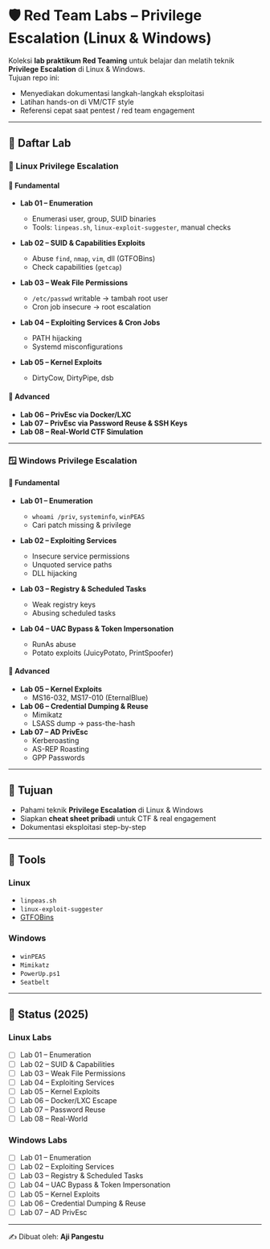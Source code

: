 # 🛡️ Red Team Labs – Privilege Escalation (Linux & Windows)  

Koleksi **lab praktikum Red Teaming** untuk belajar dan melatih teknik **Privilege Escalation** di Linux & Windows.  
Tujuan repo ini:  
- Menyediakan dokumentasi langkah-langkah eksploitasi  
- Latihan hands-on di VM/CTF style  
- Referensi cepat saat pentest / red team engagement  

---

## 📂 Daftar Lab  

### 🐧 Linux Privilege Escalation  

#### 🔑 Fundamental  
- **Lab 01 – Enumeration**  
  - Enumerasi user, group, SUID binaries  
  - Tools: `linpeas.sh`, `linux-exploit-suggester`, manual checks  

- **Lab 02 – SUID & Capabilities Exploits**  
  - Abuse `find`, `nmap`, `vim`, dll (GTFOBins)  
  - Check capabilities (`getcap`)  

- **Lab 03 – Weak File Permissions**  
  - `/etc/passwd` writable → tambah root user  
  - Cron job insecure → root escalation  

- **Lab 04 – Exploiting Services & Cron Jobs**  
  - PATH hijacking  
  - Systemd misconfigurations  

- **Lab 05 – Kernel Exploits**  
  - DirtyCow, DirtyPipe, dsb  

#### 🚀 Advanced  
- **Lab 06 – PrivEsc via Docker/LXC**  
- **Lab 07 – PrivEsc via Password Reuse & SSH Keys**  
- **Lab 08 – Real-World CTF Simulation**  

---

### 🪟 Windows Privilege Escalation  

#### 🔑 Fundamental  
- **Lab 01 – Enumeration**  
  - `whoami /priv`, `systeminfo`, `winPEAS`  
  - Cari patch missing & privilege  

- **Lab 02 – Exploiting Services**  
  - Insecure service permissions  
  - Unquoted service paths  
  - DLL hijacking  

- **Lab 03 – Registry & Scheduled Tasks**  
  - Weak registry keys  
  - Abusing scheduled tasks  

- **Lab 04 – UAC Bypass & Token Impersonation**  
  - RunAs abuse  
  - Potato exploits (JuicyPotato, PrintSpoofer)  

#### 🚀 Advanced  
- **Lab 05 – Kernel Exploits**  
  - MS16-032, MS17-010 (EternalBlue)  
- **Lab 06 – Credential Dumping & Reuse**  
  - Mimikatz  
  - LSASS dump → pass-the-hash  
- **Lab 07 – AD PrivEsc**  
  - Kerberoasting  
  - AS-REP Roasting  
  - GPP Passwords  

---

## 🎯 Tujuan  
- Pahami teknik **Privilege Escalation** di Linux & Windows  
- Siapkan **cheat sheet pribadi** untuk CTF & real engagement  
- Dokumentasi eksploitasi step-by-step  

---

## 🔧 Tools  

### Linux  
- `linpeas.sh`  
- `linux-exploit-suggester`  
- [GTFOBins](https://gtfobins.github.io/)  

### Windows  
- `winPEAS`  
- `Mimikatz`  
- `PowerUp.ps1`  
- `Seatbelt`  

---

## 🚀 Status (2025)  

### Linux Labs  
- [ ] Lab 01 – Enumeration  
- [ ] Lab 02 – SUID & Capabilities  
- [ ] Lab 03 – Weak File Permissions  
- [ ] Lab 04 – Exploiting Services  
- [ ] Lab 05 – Kernel Exploits  
- [ ] Lab 06 – Docker/LXC Escape  
- [ ] Lab 07 – Password Reuse  
- [ ] Lab 08 – Real-World  

### Windows Labs  
- [ ] Lab 01 – Enumeration  
- [ ] Lab 02 – Exploiting Services  
- [ ] Lab 03 – Registry & Scheduled Tasks  
- [ ] Lab 04 – UAC Bypass & Token Impersonation  
- [ ] Lab 05 – Kernel Exploits  
- [ ] Lab 06 – Credential Dumping & Reuse  
- [ ] Lab 07 – AD PrivEsc  

---

✍️ Dibuat oleh: **Aji Pangestu**  
